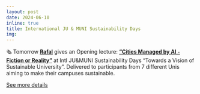 ```yaml
---
layout: post
date: 2024-06-10
inline: true
title: International JU & MUNI Sustainability Days
img:
---
```


🗞 Tomorrow [**Rafal**](https://www.linkedin.com/in/rafalkucharski/) gives an Opening lecture: [**“Cities Managed by AI - Fiction or Reality”**](https://rafalkucharskipk.github.io/assets/pdf/sustainability_days.pdf) at Intl JU&MUNI Sustainability Days “Towards a Vision of Sustainable University”. Delivered to participants from 7 different Unis aiming to make their campuses sustainable.

[See more details](http://staffmobility.eu/staffweek/international-ju-muni-sustainability)
